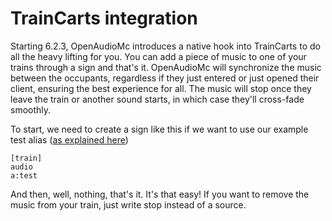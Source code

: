 [//]: # (TITLE:Traincarts)
[//]: # (ICON:fas fa-subway)
[//]: # (DESCRIPTION:Using traincarts signs to play music in rides)
[//]: # (TAGS:traincarts,train,music,sign,signs,commands)

# TrainCarts integration
Starting 6.2.3, OpenAudioMc introduces a native hook into TrainCarts to do all the heavy lifting for you. You can add a piece of music to one of your trains through a sign and that's it. OpenAudioMc will synchronize the music between the occupants, regardless if they just entered or just opened their client, ensuring the best experience for all. The music will stop once they leave the train or another sound starts, in which case they'll cross-fade smoothly.

To start, we need to create a sign like this if we want to use our example test alias ([as explained here](alias.md))
```
[train]
audio
a:test
```

And then, well, nothing, that's it. It's that easy! If you want to remove the music from your train, just write stop instead of a source.
